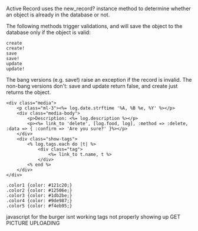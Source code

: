 Active Record uses the new_record? instance method to determine whether an object is already in the database or not.

The following methods trigger validations, and will save the object to the database only if the object is valid:

    create
    create!
    save
    save!
    update
    update!

The bang versions (e.g. save!) raise an exception if the record is invalid. The non-bang versions don't: save and update return false, and create just returns the object.

```
<div class="media">
    <p class="ml-3"><%= log.date.strftime '%A, %B %e, %Y' %></p>
    <div class="media-body">
        <p>Description: <%= log.description %></p>
        <p><%= link_to 'delete', [log.food, log], :method => :delete, :data => { :confirm => 'Are you sure?' }%></p>
    </div>
    <div class="show-tags">
        <% log.tags.each do |t| %>
            <div class="tag">
                <%= link_to t.name, t %>
            </div>
        <% end %>
    </div>
</div>
```

```
.color1 {color: #121c20;}
.color2 {color: #12506e;}
.color3 {color: #1db2be;}
.color4 {color: #9de987;}
.color5 {color: #f4eb95;}
```

javascript for the burger isnt working
tags not properly showing up
GET PICTURE UPLOADING